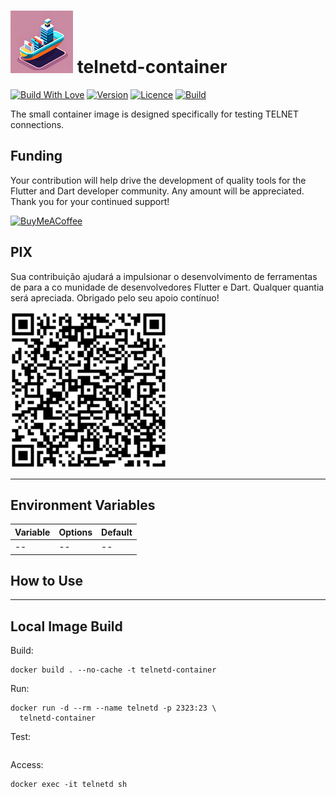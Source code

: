 <h1>
<img src="helpers/testainers-100.png" alt="Testainers" title="Testainers">
telnetd-container
</h1>

[![Build With Love](https://img.shields.io/badge/%20built%20with-%20%E2%9D%A4-ff69b4.svg)](https://github.com/testainers/telnetd-container/stargazers)
[![Version](https://img.shields.io/badge/dynamic/json?url=https%3A%2F%2Fapi.github.com%2Frepos%2Ftestainers%2Ftelnetd-container%2Freleases%2Flatest&query=%24.name&label=version&color=orange)](https://hub.docker.com/r/testainers/telnetd-container/tags)
[![Licence](https://img.shields.io/github/license/testainers/telnetd-container?color=blue)](https://github.com/testainers/telnetd-container/blob/main/LICENCE)
[![Build](https://img.shields.io/github/actions/workflow/status/testainers/telnetd-container/main.yml?branch=main)](https://github.com/testainers/telnetd-container/releases/latest)

The small container image is designed specifically for testing TELNET connections.

## Funding

Your contribution will help drive the development of quality tools for the
Flutter and Dart developer community. Any amount will be appreciated.
Thank you for your continued support!

[![BuyMeACoffee](https://www.buymeacoffee.com/assets/img/guidelines/download-assets-sm-2.svg)](https://www.buymeacoffee.com/edufolly)

## PIX

Sua contribuição ajudará a impulsionar o desenvolvimento de ferramentas de
para a co munidade de desenvolvedores Flutter e Dart. Qualquer quantia será
apreciada.
Obrigado pelo seu apoio contínuo!

[![PIX](helpers/pix.png)](https://nubank.com.br/pagar/2bt2q/RBr4Szfuwr)

---

## Environment Variables

| Variable | Options | Default |
|----------|---------|---------|
| --       | --      | --      |


## How to Use

---

## Local Image Build

Build:

```shell
docker build . --no-cache -t telnetd-container
```

Run:

```shell
docker run -d --rm --name telnetd -p 2323:23 \
  telnetd-container
```

Test:

```shell
```


Access:

```shell
docker exec -it telnetd sh
```

